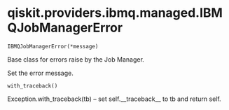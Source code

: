 # qiskit.providers.ibmq.managed.IBMQJobManagerError

<span id="undefined" />

`IBMQJobManagerError(*message)`

Base class for errors raise by the Job Manager.

Set the error message.

<span id="undefined" />

`with_traceback()`

Exception.with\_traceback(tb) – set self.\_\_traceback\_\_ to tb and return self.
